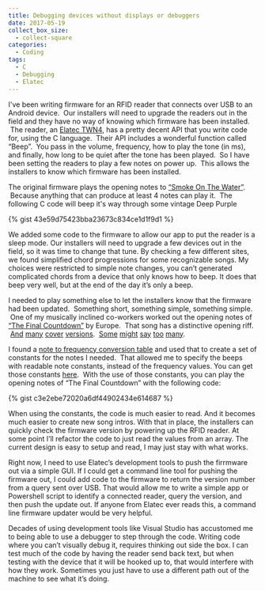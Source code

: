 ```yaml
---
title: Debugging devices without displays or debuggers
date: 2017-05-19
collect_box_size:
  - collect-square
categories:
  - Coding
tags:
  - C
  - Debugging
  - Elatec
---
```

I've been writing firmware for an RFID reader that connects over USB to an Android device.  Our installers will need to upgrade the readers out in the field and they have no way of knowing which firmware has been installed.  The reader, an [Elatec TWN4](https://www.elatec-rfid.com/en/products/multi-technology-rfid-reader/housed/hf-lf-nfc-multi-technology/), has a pretty decent API that you write code for, using the C language.  Their API includes a wonderful function called &#8220;Beep&#8221;.  You pass in the volume, frequency, how to play the tone (in ms), and finally, how long to be quiet after the tone has been played.  So I have been setting the readers to play a few notes on power up.  This allows the installers to know which firmware has been installed.

The original firmware plays the opening notes to [&#8220;Smoke On The Water&#8221;](https://www.youtube.com/watch?v=ikGyZh0VbPQ).  Because anything that can produce at least 4 notes can play it.  The following C code will beep it's way through some vintage Deep Purple

{% gist 43e59d75423bba23673c834ce1d1f9d1 %}

We added some code to the firmware to allow our app to put the reader is a sleep mode.  Our installers will need to upgrade a few devices out in the field, so it was time to change that tune.  By checking a few different sites, we found simplified chord progressions for some recognizable songs.  My choices were restricted to simple note changes, you can’t generated complicated chords from a device that only knows how to beep.  It does that beep very well, but at the end of the day it’s only a beep.

 I needed to play something else to let the installers know that the firmware had been updated.  Something short, something simple, something simple.  One of my musically inclined co-workers worked out the opening notes of <a href="https://www.youtube.com/watch?v=9jK-NcRmVcw">&#8220;The Final Countdown&#8221;</a> by Europe.  That song has a distinctive opening riff.  <a href="https://www.youtube.com/watch?v=wITDyljrWuA">And</a> <a href="https://www.youtube.com/watch?v=vawrp_gMXJs">many</a> <a href="https://www.youtube.com/watch?v=S5AsyuNia5Y">cover</a> <a href="https://www.youtube.com/watch?v=6GRHANmafp0">versions</a>.  <a href="https://www.youtube.com/watch?v=FjeMDvCdrtc">Some</a> <a href="https://www.youtube.com/watch?v=3U36zas52wk">might</a> <a href="https://www.youtube.com/watch?v=W80X2KzRBFE">say</a> <a href="https://www.youtube.com/watch?v=bJJcrRstHBE">too</a> <a href="https://www.youtube.com/watch?v=fdlB_-2pBTo">many</a>.

 I found a <a href="https://www.audiology.org/sites/default/files/ChasinConversionChart.pdf">note to frequency conversion table</a> and used that to create a set of constants for the notes I needed.  That allowed me to specify the beeps with readable note constants, instead of the frequency values. You can get those constants <a href="https://gist.github.com/anotherlab/180855ddcb4c71a11d7ad4c0c243942b">here</a>.  With the use of those constants, you can play the opening notes of &#8220;The Final Countdown&#8221; with the following code:

 {% gist c3e2ebe72020a6df44902434e614687 %}

 When using the constants, the code is much easier to read.  And it becomes much easier to create new song intros. With that in place, the installers can quickly check the firmware version by powering up the RFID reader.  At some point I’ll refactor the code to just read the values from an array.  The current design is easy to setup and read, I may just stay with what works.

Right now, I need to use Elatec’s development tools to push the firrmware out via a simple GUI.  If I could get a command line tool for pushing the firmware out, I could add code to the firmware to return the version number from a query sent over USB.  That would allow me to write a simple app or Powershell script to identify a connected reader, query the version, and then push the update out.  If anyone from Elatec ever reads this, a command line firmware updater would be very helpful.

Decades of using development tools like Visual Studio has accustomed me to being able to use a debugger to step through the code.  Writing code where you can’t visually debug it, requires thinking out side the box.  I can test much of the code by having the reader send back text, but when testing with the device that it will be hooked up to, that would interfere with how they work.  Sometimes you just have to use a different path out of the machine to see what it’s doing.
